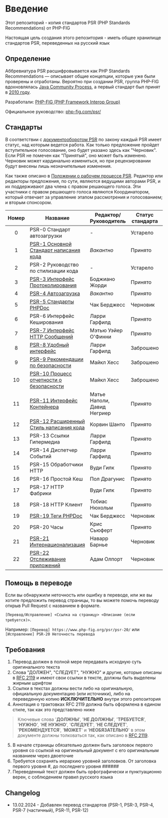 # Введение

Этот репозиторий - копия стандартов PSR (PHP Standards Recommendations) от PHP-FIG

Настоящая цель создания этого репозитория - иметь общее хранилище стандартов PSR, переведенных на русский язык

## Определение

Аббревиатура PSR расшифровывается как PHP Standards Recommendations — описывает общие концепции, 
которые уже были проверены и отработаны. Вероятно при создании PSR, группа PHP-FIG
вдохновлялась [Java Community Process](https://ru.wikipedia.org/wiki/Java_Community_Process), 
а первый стандарт был принят в [2010 году](https://github.com/php-fig/fig-standards/commit/ab3b658ec9fae0ec6b1b93913c1c8789360b3755).

Разработали: [PHP-FIG (PHP Framework Interop Group)](https://www.php-fig.org/psr/)

Официальное руководство: [php-fig.com/psr/](https://www.php-fig.org/psr/)

## Стандарты

В соответствии с [документооборотом PSR](https://github.com/php-fig/fig-standards/blob/master/bylaws/002-psr-workflow.md) по закону каждый PSR имеет статус, над которым ведется работа. Как только предложение пройдет вступительное голосование, оно будет указано здесь как "Черновик". Если PSR не помечен как "Принятый", оно может быть изменено. Черновик может кардинально измениться, но при рецензировании будут внесены лишь незначительные изменения.

Как также описано в [Положении о рабочем процессе PSR](https://github.com/php-fig/fig-standards/blob/master/bylaws/002-psr-workflow.md). Редактор или редакторы предложения, по сути, являются ведущими авторами PSR, и их поддерживают два члена с правом решающего голоса. Эти участники с правом решающего голоса являются Координатором, который отвечает за управление этапом рассмотрения и голосованием; и вторым спонсором.

| Номер | Название                                                                                                                                | Редактор/Руководитель       | Статус стандарта | Статус перевода    |
|:-----:|-----------------------------------------------------------------------------------------------------------------------------------------|-----------------------------|------------------|--------------------|
|   0   | PSR-0 Стандарт автозагрузки                                                                                                             | -                           | Устарело         | Отсутствует        |
|   1   | [PSR-1 Основной Стандарт написания кода](./Standards/PSR-1-Basic-Coding-Standard.md)                                                     | *Вакантно*                  | Принято          | Полный             |
|   2   | PSR-2 Руководство по стилизации кода                                                                                                    | -                           | Устарело         | Отсутствует        |
|   3   | [PSR-3 Интерфейс Протоколирования](./Standards/PSR-3-Logger-Interface.md)                                                               | Боджиано Жорди              | Принято          | Полный             |
|   4   | [PSR-4 Автозагрузка](./Standards/PSR-4-Autoloader.md)                                                                                   | *Вакантно*                  | Принято          | Полный             |
|   5   | [PSR-5 Стандарты PHPDoc](https://github.com/php-fig/fig-standards/blob/master/proposed/phpdoc.md)                                       | Чак Берджесс                | Черновик         | Отсутствует        |
|   6   | PSR-6 Интерфейс Кеширования                                                                                                             | Ларри Гарфилд               | Принято          | Отсутствует        |
|   7   | [PSR-7 Интерфейс HTTP Сообщений](./Standards/PSR-7-HTTP-message-interfaces.md)                                                          | Мэтью Уэйер О'Финни         | Принято          | Частичный/Машинный |
|   8   | [PSR-8 Удобный интерфейс](https://github.com/php-fig/fig-standards/tree/master/proposed/psr-8-hug)                                      | Ларри Гарфилд               | Заброшено        | Отсутствует        |
|   9   | [PSR-9 Рекомендации по безопасности](https://github.com/php-fig/fig-standards/blob/master/proposed/security-disclosure-publication.md)  | Майкл Хесс                  | Заброшено        | Отсутствует        |
|  10   | [PSR-10 Процесс отчетности о безопасности](https://github.com/php-fig/fig-standards/blob/master/proposed/security-reporting-process.md) | Майкл Хесс                  | Заброшено        | Отсутствует        |
|  11   | [PSR-11 Интерфейс Контейнера](./Standards/PSR-11-Container-interface.md)                                                                | Матье Наполи, Давид Негриер | Принято          | Полный             |
|  12   | [PSR-12 Расширенный Стиль написания кода]()                                                                                             | Корвин Шанто                | Принято          | Полный             |
|  13   | PSR-13 Ссылки Гипермедиа                                                                                                                | Ларри Гарфилд               | Принято          | Отсутствует        |
|  14   | PSR-14 Диспетчер Событий                                                                                                                | Ларри Гарфилд               | Принято          | Отсутствует        |
|  15   | PSR-15 Обработчики HTTP                                                                                                                 | Вуди Гилк                   | Принято          | Отсутствует        |
|  16   | PSR-16 Простой Кеш                                                                                                                      | Пол Драгунис                | Принято          | Отсутствует        |
|  17   | PSR-17 HTTP Фабрики                                                                                                                     | Вуди Гилк                   | Принято          | Отсутствует        |
|  18   | PSR-18 HTTP Клиент                                                                                                                      | Тобиас Нюхольм              | Принято          | Отсутствует        |
|  19   | [PSR-19 Теги PHPDoc](https://github.com/php-fig/fig-standards/blob/master/proposed/phpdoc-tags.md)                                      | Чак Берджесс                | Черновик         | Отсутствует        |
|  20   | PSR-20 Часы                                                                                                                             | Крис Сьюферт                | Принято          | Отсутствует        |
|  21   | [PSR-21 Интернационализация](https://github.com/php-fig/fig-standards/blob/master/proposed/internationalization.md)                     | Наварр Барнье               | Черновик         | Отсутствует        |
|  22   | [PSR-22 Отслеживание приложений](https://github.com/php-fig/fig-standards/blob/master/proposed/tracing.md)                              | Адам Олпорт                 | Черновик         | Отсутствует        |

## Помощь в переводе

Если вы обнаружили неточность или ошибку в переводе, или же вы хотите предложить перевод страницы,
то вы можете помочь переводу открыв Pull Request с названием в формате.

`[Перевод/Исправление] <Ссылка на страницу> <Описание (если требуется)>`.

Например:
`[Перевод] https://www.php-fig.org/psr/psr-20/` или `[Исправление] PSR-20 Неточность перевода`

## Требования

1. Перевод должен в полной мере передавать исходную суть оригинального текста
2. Слова "ДОЛЖЕН", "СЛЕДУЕТ", "НУЖНО" и другие, которые описаны в [RFC 2119](https://www.ietf.org/rfc/rfc2119.txt) и имеют свои ссылки в тексте, должны быть выделены жирным шрифтом
3. Ссылки в текстах должны вести либо на оригинальную, официальную документацию (или источники), либо на переведенную копию **ИСКЛЮЧИТЕЛЬНО** внутри этого репозитория
4. Аннотация о трактовках RFC 2119 должна быть оформлена в едином стиле, так как это представлено ниже
> Ключевые слова '**ДОЛЖНЫ**', '**НЕ ДОЛЖНЫ**', '**ТРЕБУЕТСЯ**', '**НУЖНО**', '**НЕ НУЖНО**', '**СЛЕДУЕТ**', '**НЕ СЛЕДУЕТ**', '**РЕКОМЕНДУЕТСЯ**', '**МОЖЕТ**' и '**НЕОБЯЗАТЕЛЬНО**' в этом документе должны толковаться так, как описано в [RFC 2119](https://www.ietf.org/rfc/rfc2119.txt).
5. В начале страницы обязательно должен быть заголовок первого уровня со ссылкой на оригинальный документ с его оригинальным названием через двоеточие
6. Требуется сохранять иерархию уровней заголовков. От заголовка первого уровня #, до последнего уровня ######
7. Переведенный текст должен быть орфографически и пунктуационно верен, с соблюдением правил русского языка

## Changelog

- 13.02.2024 - Добавлен перевод стандартов (PSR-1, PSR-3, PSR-4, PSR-7 (частичный), PSR-11, PSR-12)
